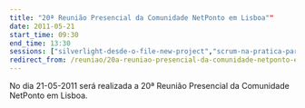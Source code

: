 ```yaml
---
title: "20ª Reunião Presencial da Comunidade NetPonto em Lisboa""
date: 2011-05-21
start_time: 09:30
end_time: 13:30
sessions: ["silverlight-desde-o-file-new-project","scrum-na-pratica-para-developers"]
redirect_from: /reuniao/20a-reuniao-presencial-da-comunidade-netponto-em-lisboa/
---
```

No dia 21-05-2011 será realizada a 20ª Reunião Presencial da Comunidade NetPonto em Lisboa.